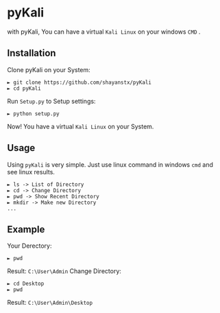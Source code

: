 # pyKali
with pyKali, You can have a virtual `Kali Linux` on your windows `CMD` .

## Installation
Clone pyKali on your System:
```
► git clone https://github.com/shayanstx/pyKali
► cd pyKali
```

Run `Setup.py` to Setup settings:
```
► python setup.py
```

Now! You have a virtual `Kali Linux` on your System.

## Usage
Using `pyKali` is very simple.
Just use linux command in windows `cmd` and see linux results.
```
► ls -> List of Directory
► cd -> Change Directory
► pwd -> Show Recent Directory
► mkdir -> Make new Directory
...
```

## Example
Your Derectory:
```
► pwd
```
 Result:
`C:\User\Admin`
Change Directory:
```
► cd Desktop
► pwd
```
 Result:
`C:\User\Admin\Desktop`